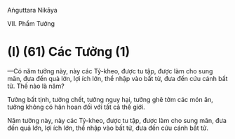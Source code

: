 Aṅguttara Nikāya

VII. Phẩm Tưởng

# (I) (61) Các Tưởng (1)

—Có năm tưởng này, này các Tỷ-kheo, được tu tập, được làm cho sung mãn, đưa đến quả lớn, lợi ích lớn, thể nhập vào bất tử, đưa đến cứu cánh bất tử. Thế nào là năm?

Tưởng bất tịnh, tưởng chết, tưởng nguy hại, tưởng ghê tởm các món ăn, tưởng không có hân hoan đối với tất cả thế giới.

Năm tưởng này, này các Tỷ-kheo, được tu tập, được làm cho sung mãn, đưa đến quả lớn, lợi ích lớn, thể nhập vào bất tử, đưa đến cứu cánh bất tử.

